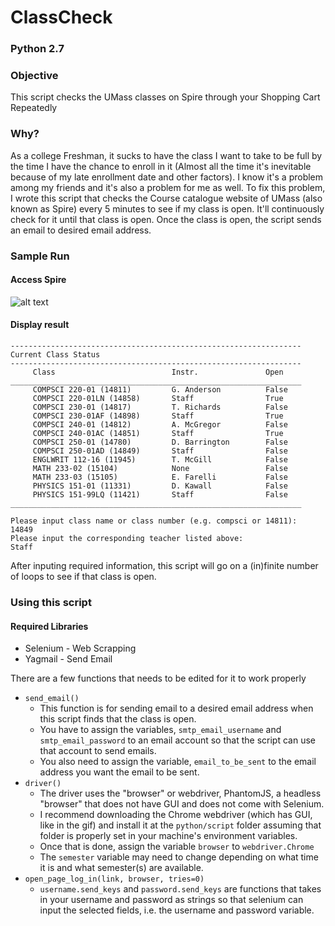 # ClassCheck 
### Python 2.7
### Objective
This script checks the UMass classes on Spire through your Shopping Cart Repeatedly
### Why?
As a college Freshman, it sucks to have the class I want to take to be full by the time I have the chance to enroll in it (Almost all the time it's inevitable because of my late enrollment date and other factors). I know it's a problem among my friends and it's also a problem for me as well. To fix this problem, I wrote this script that checks the Course catalogue website of UMass (also known as Spire) every 5 minutes to see if my class is open. It'll continuously check for it until that class is open. Once the class is open, the script sends an email to desired email address.

### Sample Run
#### Access Spire
![alt text](http://i.imgur.com/veNbVsH.gif "Accessing Spire with Selenium")
#### Display result
```
-----------------------------------------------------------------
Current Class Status
-----------------------------------------------------------------
     Class                          Instr.               Open
_________________________________________________________________
     COMPSCI 220-01 (14811)         G. Anderson          False
     COMPSCI 220-01LN (14858)       Staff                True
     COMPSCI 230-01 (14817)         T. Richards          False
     COMPSCI 230-01AF (14898)       Staff                True
     COMPSCI 240-01 (14812)         A. McGregor          False
     COMPSCI 240-01AC (14851)       Staff                True
     COMPSCI 250-01 (14780)         D. Barrington        False
     COMPSCI 250-01AD (14849)       Staff                False
     ENGLWRIT 112-16 (11945)        T. McGill            False
     MATH 233-02 (15104)            None                 False
     MATH 233-03 (15105)            E. Farelli           False
     PHYSICS 151-01 (11331)         D. Kawall            False
     PHYSICS 151-99LQ (11421)       Staff                False
_________________________________________________________________

Please input class name or class number (e.g. compsci or 14811):
14849
Please input the corresponding teacher listed above:
Staff
```
After inputing required information, this script will go on a (in)finite number of loops to see if that class is open.
### Using this script
#### Required Libraries
* Selenium - Web Scrapping
* Yagmail  - Send Email

There are a few functions that needs to be edited for it to work properly
- ```send_email()```
     - This function is for sending email to a desired email address when this script finds that the class is open.
     - You have to assign the variables, ```smtp_email_username``` and ```smtp_email_password``` to an email account so that the script can use that account to send emails.
     - You also need to assign the variable, ```email_to_be_sent``` to the email address you want the email to be sent.
- ```driver()```
     - The driver uses the "browser" or webdriver, PhantomJS, a headless "browser" that does not have GUI and does not come with Selenium.
     - I recommend downloading the Chrome webdriver (which has GUI, like in the gif) and install it at the ```python/script``` folder assuming that folder is properly set in your machine's environment variables.
     - Once that is done, assign the variable ```browser``` to ```webdriver.Chrome```
     - The ```semester``` variable may need to change depending on what time it is and what semester(s) are available.
- ```open_page_log_in(link, browser, tries=0)```
     - ```username.send_keys``` and ```password.send_keys``` are functions that takes in your username and password as strings so that selenium can input the selected fields, i.e. the username and password variable.
     

